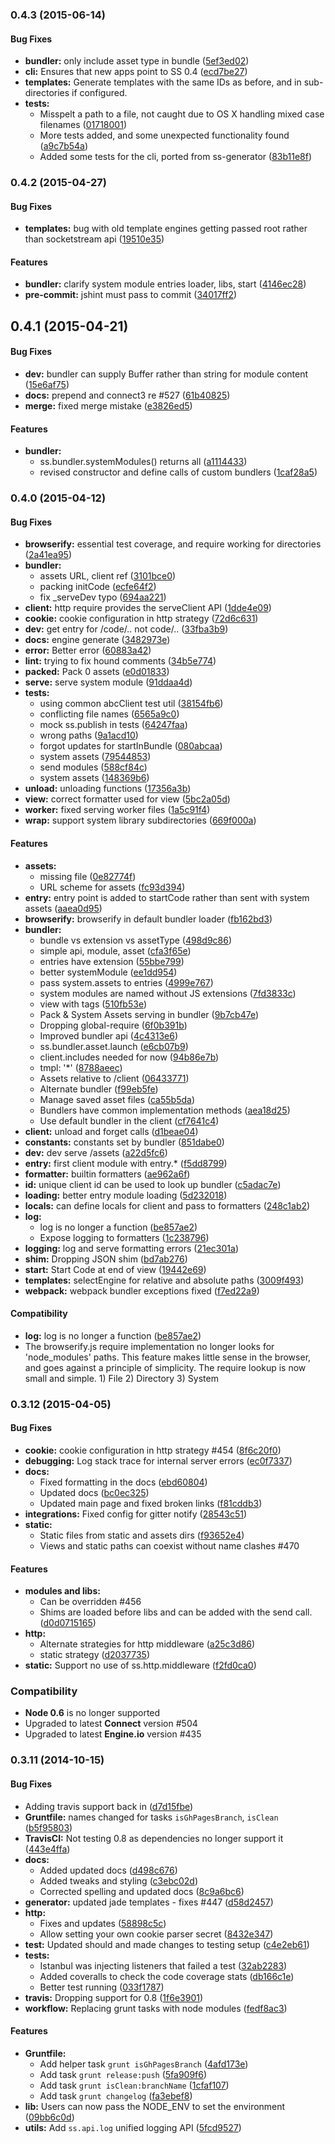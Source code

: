 <a name="0.4.3"></a>
### 0.4.3 (2015-06-14)


#### Bug Fixes

* **bundler:** only include asset type in bundle ([5ef3ed02](https://github.com/socketstream/socketstream/commit/5ef3ed025cbafdad4f621ef6c3b4ab7f56a208db))
* **cli:** Ensures that new apps point to SS 0.4 ([ecd7be27](https://github.com/socketstream/socketstream/commit/ecd7be27a5a615292ba7718b7a4c459cd852d888))
* **templates:** Generate templates with the same IDs as before, and in sub-directories if configured.
* **tests:**
  * Misspelt a path to a file, not caught due to OS X handling mixed case filenames  ([01718001](https://github.com/socketstream/socketstream/commit/01718001527aba26501c9c3bf72e7618a325608c))
  * More tests added, and some unexpected functionality found ([a9c7b54a](https://github.com/socketstream/socketstream/commit/a9c7b54a9b254a5421244d4e20d4c77a9de527e0))
  * Added some tests for the cli, ported from ss-generator ([83b11e8f](https://github.com/socketstream/socketstream/commit/83b11e8f20968af44421028427c75fa5b448b4c2))


<a name="0.4.2"></a>
### 0.4.2 (2015-04-27)


#### Bug Fixes

* **templates:** bug with old template engines getting passed root rather than socketstream api ([19510e35](https://github.com/socketstream/socketstream/commit/19510e350cb7a8e0cf70b749ee8c0b3c5def2d7f))


#### Features

* **bundler:** clarify system module entries loader, libs, start ([4146ec28](https://github.com/socketstream/socketstream/commit/4146ec28c88ced01e019365806df04f31a215d73))
* **pre-commit:** jshint must pass to commit ([34017ff2](https://github.com/socketstream/socketstream/commit/34017ff2ab579ec7c6639df5327b9b476fee08d3))


<a name="0.4.1"></a>
## 0.4.1 (2015-04-21)


#### Bug Fixes

* **dev:** bundler can supply Buffer rather than string for module content ([15e6af75](https://github.com/socketstream/socketstream/commit/15e6af75e7162bdc5d599be59d6d151fc4eeaddd))
* **docs:** prepend and connect3 re #527 ([61b40825](https://github.com/socketstream/socketstream/commit/61b408252ecd00ee73e8d989881271e314cdd27d))
* **merge:** fixed merge mistake ([e3826ed5](https://github.com/socketstream/socketstream/commit/e3826ed5b33c247eb4ce20f281f0d6a5cf9f582d))


#### Features

* **bundler:**
  * ss.bundler.systemModules() returns all ([a1114433](https://github.com/socketstream/socketstream/commit/a111443351a7f07fb0e6c0c7573a405c3fb51f71))
  * revised constructor and define calls of custom bundlers ([1caf28a5](https://github.com/socketstream/socketstream/commit/1caf28a5b852d1fd264b7ecfba13f20360004711))


<a name="0.4.0"></a>
### 0.4.0 (2015-04-12)


#### Bug Fixes

* **browserify:** essential test coverage, and require working for directories ([2a41ea95](https://github.com/socketstream/socketstream/commit/2a41ea95804d52444108955bc1041288ab94aba3))
* **bundler:**
  * assets URL, client ref ([3101bce0](https://github.com/socketstream/socketstream/commit/3101bce0a385579f37844aa36024904a8c8be535))
  * packing initCode ([ecfe64f2](https://github.com/socketstream/socketstream/commit/ecfe64f2287e5eb843087e4caca06a12c46ad593))
  * fix _serveDev typo ([694aa221](https://github.com/socketstream/socketstream/commit/694aa2213819a6ffc47326f5e9bcb2c32c7476ae))
* **client:** http require provides the serveClient API ([1dde4e09](https://github.com/socketstream/socketstream/commit/1dde4e098464a06e4ae4ecda89350398085eeaf2))
* **cookie:** cookie configuration in http strategy ([72d6c631](https://github.com/socketstream/socketstream/commit/72d6c63189fb0f9f3b1a8de4adb29009529ef88d))
* **dev:** get entry for /code/.. not code/.. ([33fba3b9](https://github.com/socketstream/socketstream/commit/33fba3b96ab277d224eb7b057adae84380e9e478))
* **docs:** engine generate ([3482973e](https://github.com/socketstream/socketstream/commit/3482973e2873e03352a0e5c7a6fb616d4e6a4032))
* **error:** Better error ([60883a42](https://github.com/socketstream/socketstream/commit/60883a422dd743fbb7193cdb511673a2f4a3b952))
* **lint:** trying to fix hound comments ([34b5e774](https://github.com/socketstream/socketstream/commit/34b5e7744e87d7741de4253f4f8f987c24cc49c8))
* **packed:** Pack 0 assets ([e0d01833](https://github.com/socketstream/socketstream/commit/e0d018334e968e6a9fdb631661b8e2e384ab1ef2))
* **serve:** serve system module ([91ddaa4d](https://github.com/socketstream/socketstream/commit/91ddaa4d4106b54e8dae3ee14c2fbe32cbea3f7b))
* **tests:**
  * using common abcClient test util ([38154fb6](https://github.com/socketstream/socketstream/commit/38154fb6468086cbaff6dc4b84928e82539347c3))
  * conflicting file names ([6565a9c0](https://github.com/socketstream/socketstream/commit/6565a9c0bd91c44e9169825550a0f59ad6af6d9e))
  * mock ss.publish in tests ([64247faa](https://github.com/socketstream/socketstream/commit/64247faa1f61f57b93fe176940cf9ee4ee42cc6c))
  * wrong paths ([9a1acd10](https://github.com/socketstream/socketstream/commit/9a1acd10087cba07c5936b2a67810b5737ab580f))
  * forgot updates for startInBundle ([080abcaa](https://github.com/socketstream/socketstream/commit/080abcaaa31441af750ffdebba9d91748ea2a0dd))
  * system assets ([79544853](https://github.com/socketstream/socketstream/commit/795448539d9def98185cbc7a9e626eeb01688bb6))
  * send modules ([588cf84c](https://github.com/socketstream/socketstream/commit/588cf84c91bd27ce3abc095b46b26beb135bbf4f))
  * system assets ([148369b6](https://github.com/socketstream/socketstream/commit/148369b63074dc6c825b6622afa95088a21185ea))
* **unload:** unloading functions ([17356a3b](https://github.com/socketstream/socketstream/commit/17356a3ba1a1fdc529c8c0529340b8040f78248e))
* **view:** correct formatter used for view ([5bc2a05d](https://github.com/socketstream/socketstream/commit/5bc2a05db6f5f62ac85b557f1662e69ad5c0796e))
* **worker:** fixed serving worker files ([1a5c91f4](https://github.com/socketstream/socketstream/commit/1a5c91f408712a9ceccbe216cd092a26d2309ef8))
* **wrap:** support system library subdirectories ([669f000a](https://github.com/socketstream/socketstream/commit/669f000ae9bc22df87b1fb8f064f2c4877d8722a))


#### Features

* **assets:**
  * missing file ([0e82774f](https://github.com/socketstream/socketstream/commit/0e82774f443705366e90eb2de04be3b1d835078f))
  * URL scheme for assets ([fc93d394](https://github.com/socketstream/socketstream/commit/fc93d394d4405cdfa57c005dff38eb1ebef42424))
* **entry:** entry point is added to startCode rather than sent with system assets ([aaea0d95](https://github.com/socketstream/socketstream/commit/aaea0d95941489763e60d4d2d65a5a05a6618476))
* **browserify:** browserify in default bundler loader ([fb162bd3](https://github.com/socketstream/socketstream/commit/fb162bd37405f6b4f82f622cb0722d18733bf638))
* **bundler:**
  * bundle vs extension vs assetType ([498d9c86](https://github.com/socketstream/socketstream/commit/498d9c861a0b861a8380ba10b15ed9181eedd470))
  * simple api, module, asset ([cfa3f65e](https://github.com/socketstream/socketstream/commit/cfa3f65e6691de42d38e1de0445dc5d9216b7bb0))
  * entries have extension ([55bbe799](https://github.com/socketstream/socketstream/commit/55bbe79928a5ccbddf56bc0f24eb3bb061668209))
  * better systemModule ([ee1dd954](https://github.com/socketstream/socketstream/commit/ee1dd954b083e131d160952d248ffcfbc4cc8522))
  * pass system.assets to entries ([4999e767](https://github.com/socketstream/socketstream/commit/4999e76725519269790fde3323b1f80d8c95a1a2))
  * system modules are named without JS extensions ([7fd3833c](https://github.com/socketstream/socketstream/commit/7fd3833ceb6fb86ccd8ef83e0f56b38af0b4ed1b))
  * view with tags ([510fb53e](https://github.com/socketstream/socketstream/commit/510fb53e4a53e7be36d4b91282526d0792dfefba))
  * Pack & System Assets serving in bundler ([9b7cb47e](https://github.com/socketstream/socketstream/commit/9b7cb47e30d99dc409328c4e24e17d995655d489))
  * Dropping global-require ([6f0b391b](https://github.com/socketstream/socketstream/commit/6f0b391bd288363a74915a125ce57e6c2881b910))
  * Improved bundler api ([4c4313e6](https://github.com/socketstream/socketstream/commit/4c4313e66f0a500b16baa25d8964cd45ff0dc529))
  * ss.bundler.asset.launch ([e6cb07b9](https://github.com/socketstream/socketstream/commit/e6cb07b9ef511adeed39f39a5f1a8752f97669c2))
  * client.includes needed for now ([94b86e7b](https://github.com/socketstream/socketstream/commit/94b86e7b4750c4d92b62f250b593dbbef5eb74f0))
  * tmpl: '*' ([8788aeec](https://github.com/socketstream/socketstream/commit/8788aeec9aa422b5dc8b620489d8d4ce4c323a94))
  * Assets relative to /client ([06433771](https://github.com/socketstream/socketstream/commit/0643377160faa3748d1ebf0040e55f407a63bee8))
  * Alternate bundler ([f99eb5fe](https://github.com/socketstream/socketstream/commit/f99eb5fead9d4e49dc61f7f532932d5c1542d0db))
  * Manage saved asset files ([ca55b5da](https://github.com/socketstream/socketstream/commit/ca55b5daa4a5ca98718d6ce4df0119af29dc4478))
  * Bundlers have common implementation methods ([aea18d25](https://github.com/socketstream/socketstream/commit/aea18d25e8365532ef48680ba4ef5d5d4879f5af))
  * Use default bundler in the client ([cf7641c4](https://github.com/socketstream/socketstream/commit/cf7641c4ca62a1d34dc2bc8c1d143746f204ab3c))
* **client:** unload and forget calls ([d1beae04](https://github.com/socketstream/socketstream/commit/d1beae0417f232db0fdf2fd2d79b707288c70267))
* **constants:** constants set by bundler ([851dabe0](https://github.com/socketstream/socketstream/commit/851dabe07da39a21dc9ddc6659ac61c946652f76))
* **dev:** dev serve /assets ([a22d5fc6](https://github.com/socketstream/socketstream/commit/a22d5fc6f2ff76b704ca8f34523695f8a8f952c3))
* **entry:** first client module with entry.* ([f5dd8799](https://github.com/socketstream/socketstream/commit/f5dd8799c5d524985ffcdbbcf4b8716821b7d1b9))
* **formatter:** builtin formatters ([ae962a6f](https://github.com/socketstream/socketstream/commit/ae962a6f0027dd9a3a0d41dafa89555b425dea3b))
* **id:** unique client id can be used to look up bundler ([c5adac7e](https://github.com/socketstream/socketstream/commit/c5adac7e0a7c2bade6e826cb79f4c8f746fa2555))
* **loading:** better entry module loading ([5d232018](https://github.com/socketstream/socketstream/commit/5d2320188f90f9d228811f459ef43309f3f2eb9f))
* **locals:** can define locals for client and pass to formatters ([248c1ab2](https://github.com/socketstream/socketstream/commit/248c1ab281b49fa81469cd1c0deddcb7bfe2bda9))
* **log:**
  * log is no longer a function ([be857ae2](https://github.com/socketstream/socketstream/commit/be857ae2be4df25abf71ac69009bf05975fab6cf))
  * Expose logging to formatters ([1c238796](https://github.com/socketstream/socketstream/commit/1c23879649e7001180f42b9fa5bebef7578b64de))
* **logging:** log and serve formatting errors ([21ec301a](https://github.com/socketstream/socketstream/commit/21ec301a95b90b441e35f63034f3ad8ae908c619))
* **shim:** Dropping JSON shim ([bd7ab276](https://github.com/socketstream/socketstream/commit/bd7ab276c0a94884304a42656bae62083a5b0c7e))
* **start:** Start Code at end of view ([19442e69](https://github.com/socketstream/socketstream/commit/19442e694e1d33f3b4ea932650917c4e76a2f887))
* **templates:** selectEngine for relative and absolute paths ([3009f493](https://github.com/socketstream/socketstream/commit/3009f4934b48120998c91ec5be3526337ed44ee7))
* **webpack:** webpack bundler exceptions fixed ([f7ed22a9](https://github.com/socketstream/socketstream/commit/f7ed22a932437a9de8a6bc9c633dbe20c1802add))


#### Compatibility

* **log:** log is no longer a function ([be857ae2](https://github.com/socketstream/socketstream/commit/be857ae2be4df25abf71ac69009bf05975fab6cf))
* The browserify.js require implementation no longer looks for 'node_modules' paths. This feature makes little sense in
the browser, and goes against a principle of simplicity. The require lookup is now small and simple. 1) File 2) Directory 3) System

<a name="0.3.12"></a>
### 0.3.12 (2015-04-05)


#### Bug Fixes

* **cookie:** cookie configuration in http strategy #454 ([8f6c20f0](https://github.com/socketstream/socketstream/commit/8f6c20f0b817c952ea43e16dfe0d2b8bf5b757c3))
* **debugging:** Log stack trace for internal server errors ([ec0f7337](https://github.com/socketstream/socketstream/commit/ec0f7337fff2337d4161694d16fbc172ab76cd78))
* **docs:**
  * Fixed formatting in the docs ([ebd60804](https://github.com/socketstream/socketstream/commit/ebd60804885f1af0f3cedb9d8707effa8a5d816d))
  * Updated docs ([bc0ec325](https://github.com/socketstream/socketstream/commit/bc0ec3253ced75f8d8484ef0983f561044fb61cc))
  * Updated main page and fixed broken links ([f81cddb3](https://github.com/socketstream/socketstream/commit/f81cddb3fa675b84977ef1a0e6388ec1c315eb2d))
* **integrations:** Fixed config for gitter notify ([28543c51](https://github.com/socketstream/socketstream/commit/28543c51b6b5e1d129309b5a128c8ef03bcb5a7a))
* **static:**
  * Static files from static and assets dirs ([f93652e4](https://github.com/socketstream/socketstream/commit/f93652e4b16515d973a95ef59ab68ca6a4aef64c))
  * Views and static paths can coexist without name clashes #470


#### Features

* **modules and libs:**
  * Can be overridden #456
  * Shims are loaded before libs and can be added with the send call. ([d0d0715165](https://github.com/socketstream/socketstream/commit/c0bea3c1c3a8bf43d84bd1176dfccfd0d0715165))
* **http:**
  * Alternate strategies for http middleware ([a25c3d86](https://github.com/socketstream/socketstream/commit/a25c3d8639287c86f962cf758e63d1386423c825))
  * static strategy ([d2037735](https://github.com/socketstream/socketstream/commit/d2037735dbfc6b500af642993d5629e79fbd358c))
* **static:** Support no use of ss.http.middleware ([f2fd0ca0](https://github.com/socketstream/socketstream/commit/f2fd0ca0c2201887ad5e609717f9e416914e90f6))

### Compatibility

* **Node 0.6** is no longer supported
* Upgraded to latest **Connect** version #504
* Upgraded to latest **Engine.io** version #435


<a name="0.3.11"></a>
### 0.3.11 (2014-10-15)


#### Bug Fixes

* Adding travis support back in ([d7d15fbe](https://github.com/socketstream/socketstream/commit/d7d15fbe0c25d54538c2fcf7e528f416e7736aa9))
* **Gruntfile:** names changed for tasks `isGhPagesBranch`, `isClean` ([b5f95803](https://github.com/socketstream/socketstream/commit/b5f9580321422828e77fb51f9e14c1e36a9e790e))
* **TravisCI:** Not testing 0.8 as dependencies no longer support it ([443e4ffa](https://github.com/socketstream/socketstream/commit/443e4ffa98f1fa730966e3f4e59947faa329a0b0))
* **docs:**
  * Added updated docs ([d498c676](https://github.com/socketstream/socketstream/commit/d498c6769e7e26a333c1738bd28674cdc320338a))
  * Added tweaks and styling ([c3ebc02d](https://github.com/socketstream/socketstream/commit/c3ebc02dd45f9fca6a3ff81efefcef4df946cf49))
  * Corrected spelling and updated docs ([8c9a6bc6](https://github.com/socketstream/socketstream/commit/8c9a6bc645173ba12be73dfb6d0ead322e61c966))
* **generator:** updated jade templates - fixes #447 ([d58d2457](https://github.com/socketstream/socketstream/commit/d58d24579d1d0dd85682d1bb5985ae1da63afff7))
* **http:**
  * Fixes and updates ([58898c5c](https://github.com/socketstream/socketstream/commit/58898c5c8879d8fde25798256258bc1587d91a19))
  * Allow setting your own cookie parser secret ([8432e347](https://github.com/socketstream/socketstream/commit/8432e3476f087595d75a57ff03231c563b015a2c))
* **test:** Updated should and made changes to testing setup ([c4e2eb61](https://github.com/socketstream/socketstream/commit/c4e2eb61891a8584e47c72073ade61c9cb4d7036))
* **tests:**
  * Istanbul was injecting listeners that failed a test ([32ab2283](https://github.com/socketstream/socketstream/commit/32ab2283ad78a6ef2c148f97f8b689891569555a))
  * Added coveralls to check the code coverage stats ([db166c1e](https://github.com/socketstream/socketstream/commit/db166c1e19c0822d6c403f6e639391d6940c6cca))
  * Better test running ([033f1787](https://github.com/socketstream/socketstream/commit/033f1787bfa41f113ebdd47e1d9bc59c2495d3ab))
* **travis:** Dropping support for 0.8 ([1f6e3901](https://github.com/socketstream/socketstream/commit/1f6e3901ca12c378c76d91b91b2177f14f16c0da))
* **workflow:** Replacing grunt tasks with node modules ([fedf8ac3](https://github.com/socketstream/socketstream/commit/fedf8ac3a561a02cc032a7f537c1200b9b3905f7))


#### Features

* **Gruntfile:**
  * Add helper task `grunt isGhPagesBranch` ([4afd173e](https://github.com/socketstream/socketstream/commit/4afd173e9a091cd873d415aacfc675da09df9e10))
  * Add task `grunt release:push` ([5fa909f6](https://github.com/socketstream/socketstream/commit/5fa909f63f3bb5f41cc3597b0590b5b2ce2643e6))
  * Add task `grunt isClean:branchName` ([1cfaf107](https://github.com/socketstream/socketstream/commit/1cfaf1073a2d787ee96bff519e1cbc333eddb622))
  * Add task `grunt changelog` ([fa3ebef8](https://github.com/socketstream/socketstream/commit/fa3ebef82cac66c8c41625f131b5c7d7572d1297))
* **lib:** Users can now pass the NODE_ENV to set the environment ([09bb6c0d](https://github.com/socketstream/socketstream/commit/09bb6c0d69fbe4a290d6c6292e590a918ef985ac))
* **utils:** Add `ss.api.log` unified logging API ([5fcd9527](https://github.com/socketstream/socketstream/commit/5fcd952765580e3e7f4cb206e1810028039b2f0a))


